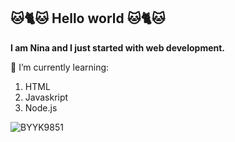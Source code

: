 ## 🐱🐈🐱 Hello world 🐱🐈🐱


**I am Nina and I just started with web development.**

 🌱 I’m currently learning:
 1. HTML
 2. Javaskript
 3. Node.js

  ![BYYK9851](https://github.com/user-attachments/assets/cd5b8e01-ec38-4aae-9755-56365e9ef4ef)




